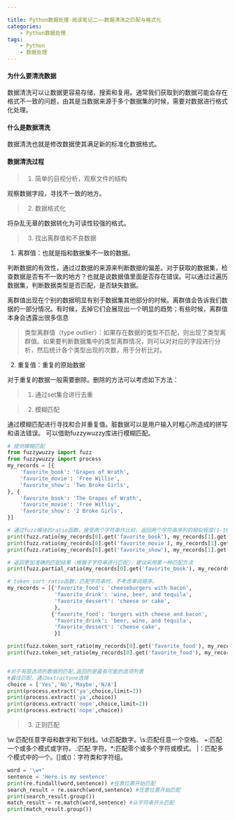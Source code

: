 ```yaml
---

title: Python数据处理-阅读笔记二——数据清洗之匹配与格式化
categories: 
    - Python数据处理
tags:
    - Python
    - 数据处理
---
```


#### 为什么要清洗数据

数据清洗可以让数据更容易存储，搜索和复用。通常我们获取到的数据可能会存在格式不一致的问题，由其是当数据来源于多个数据集的时候，需要对数据进行格式化处理。

#### 什么是数据清洗

数据清洗也就是修改数据使其满足新的标准化数据格式。

#### 数据清洗过程

>1. 简单的目视分析，观察文件的结构

观察数据字段，寻找不一致的地方。

>2. 数据格式化

将杂乱无章的数据转化为可读性较强的格式。

>3. 找出离群值和不良数据

1. 离群值：也就是指和数据集不一致的数据。

判断数据的有效性，通过过数据的来源来判断数据的偏差。对于获取的数据集，检查数据是否有不一致的地方？也就是说数据值里面是否存在错误。可以通过过遍历数据集，判断数据类型是否匹配，是否缺失数据。

离群值出现在个别的数据明显有别于数据集其他部分的时候。离群值会告诉我们数据的一部分情况。有时候，去掉它们会展现出一个明显的趋势；有些时候，离群值本身会透露出很多信息

>类型离群值（type outlier）：如果存在数据的类型不匹配，则出现了类型离群值。如果要判断数据集中的类型离群情况，则可以对对应的字段进行分析，然后统计各个类型出现的次数，用于分析比对。

2. 重复值：重复的原始数据

对于重复的数据一般需要删除。删除的方法可以考虑如下方法：
>1. 通过set集合进行去重

>2. 模糊匹配

通过模糊匹配进行寻找和合并重复值。脏数据可以是用户输入时粗心所造成的拼写和语法错误。
可以借助fuzzywuzzy库进行模糊匹配。

```python
# 提供模糊匹配
from fuzzywuzzy import fuzz
from fuzzywuzzy import process
my_records = [{
    'favorite_book': 'Grapes of Wrath',
    'favorite_movie': 'Free Willie',
    'favorite_show': 'Two Broke Girls',
}, {
    'favorite_book': 'The Grapes of Wrath',
    'favorite_movie': 'Free Williy',
    'favorite_show': '2 Broke Girls',
}]

# 通过fuzz模块的ratio函数，接受两个字符串作比较，返回两个字符串序列的相似程度(1-100)。
print(fuzz.ratio(my_records[0].get('favorite_book'), my_records[1].get('favorite_book')))
print(fuzz.ratio(my_records[0].get('favorite_movie'), my_records[1].get('favorite_movie')))
print(fuzz.ratio(my_records[0].get('favorite_show'), my_records[1].get('favorite_show')))

# 返回更加准确的匹配结果（根据子字符串进行匹配），建议采用第一种匹配方法
print(fuzz.partial_ratio(my_records[0].get('favorite_book'), my_records[1].get('favorite_book')))

# token_sort_ratio函数，匹配字符串时，不考虑单词顺序。
my_records = [{'favorite_food': 'cheeseburgers with bacon',
               'favorite_drink': 'wine, beer, and tequila',
               'favorite_dessert': 'cheese or cake',
               },
              {'favorite_food': 'burgers with cheese and bacon',
               'favorite_drink': 'beer, wine, and tequila',
               'favorite_dessert': 'cheese cake',
               }]

print(fuzz.token_sort_ratio(my_records[0].get('favorite_food'), my_records[1].get('favorite_food')))
print(fuzz.token_set_ratio(my_records[0].get('favorite_food'), my_records[1].get('favorite_food')))


#对于有限选项的数据的匹配,返回的是最有可能的选项列表
#最佳匹配，通过extractone选择
choice = ['Yes','No','Maybe','N/A']
print(process.extract('ya',choice,limit=2))
print(process.extract('ya',choice))
print(process.extract('nope',choice,limit=2))
print(process.extract('nope',choice))

```
>3. 正则匹配

\w:匹配任意字母和数字和下划线。\d:匹配数字。\s:匹配任意一个空格。
+:匹配一个或多个模式或字符。\.:匹配.字符。*:匹配零个或多个字符或模式。
|：匹配多个模式中的一个。[]或()：字符类和字符组。

```python
word = '\w+'
sentence = 'Here is my sentence'
print(re.findall(word,sentence)) #任意位置开始匹配
search_result = re.search(word,sentence) #任意位置开始匹配
print(search_result.group())
match_result = re.match(word,sentence) #从字符串开头匹配
print(match_result.group())
```